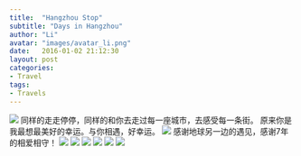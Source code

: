 ```yaml
---
title:  "Hangzhou Stop"
subtitle: "Days in Hangzhou"
author: "Li"
avatar: "images/avatar_li.png"
date:   2016-01-02 21:12:30
layout: post
categories:
- Travel
tags:
- Travels
---
```

<img src="{{ site.baseurl }}/images/pic_hangzhou_1.jpg">
同样的走走停停，同样的和你去走过每一座城市，去感受每一条街。
原来你是我最想最美好的幸运。与你相遇，好幸运。
<!--break-->
<img src="{{ site.baseurl }}/images/pic_hangzhou_2.jpg">
感谢地球另一边的遇见，感谢7年的相爱相守！
<img src="{{ site.baseurl }}/images/pic_hangzhou_3.jpg">
<img src="{{ site.baseurl }}/images/pic_hangzhou_4.jpg">
<img src="{{ site.baseurl }}/images/pic_hangzhou_5.jpg">
<img src="{{ site.baseurl }}/images/pic_hangzhou_6.jpg">
<img src="{{ site.baseurl }}/images/pic_hangzhou_7.jpg">
<img src="{{ site.baseurl }}/images/pic_hangzhou_8.jpg">
